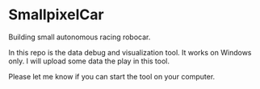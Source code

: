 # SmallpixelCar
Building small autonomous racing robocar. 

In this repo is the data debug and visualization tool. It works on Windows only. I will upload some data the play in this tool. 

Please let me know if you can start the tool on your computer. 


